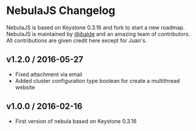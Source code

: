 # NebulaJS Changelog

NebulaJS is based on Keystone 0.3.16 and fork to start a new roadmap.
NebulaJS is maintained by [@jbalde](https://github.com/jbalde) and an amazing team of contributors. All contributions are given credit here except for Juan's.

## v1.2.0 / 2016-05-27

* Fixed attachment via email
* Added cluster configuration type boolean for create a multithread website


## v1.0.0 / 2016-02-16

* First version of nebula based on Keystone 0.3.16